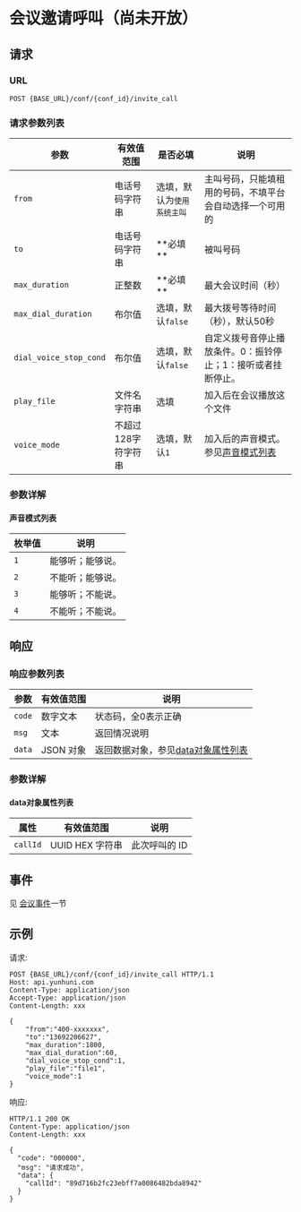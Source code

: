 # 会议邀请呼叫（尚未开放）

## 请求

### URL

```
POST {BASE_URL}/conf/{conf_id}/invite_call
```

### 请求参数列表

| 参数                    | 有效值范围       | 是否必填                | 说明                                       |
| --------------------- | ----------- | ------------------- | ---------------------------------------- |
| `from`                | 电话号码字符串     | 选填，默认为`使用系统主叫`        | 主叫号码，只能填租用的号码，不填平台会自动选择一个可用的                       |
| `to`                  | 电话号码字符串     |  **必填 **          | 被叫号码                        |
| `max_duration`        | 正整数     |  **必填 **     | 最大会议时间（秒）                |
| `max_dial_duration`   | 布尔值     |  选填，默认`false` | 最大拨号等待时间（秒），默认50秒                  |
| `dial_voice_stop_cond`| 布尔值     |  选填，默认`false` | 自定义拨号音停止播放条件。0：振铃停止；1：接听或者挂断停止。                  |
| `play_file`           | 文件名字符串     |  选填   | 加入后在会议播放这个文件       |
| `voice_mode`          | 不超过128字符字符串 |选填，默认`1`  | 加入后的声音模式。参见[声音模式列表](#声音模式列表)                   |

### 参数详解

#### 声音模式列表 
| 枚举值  | 说明                                  |
| ---- | ---------------------------------------- |
| `1`  | 能够听；能够说。 |
| `2`  | 不能听；能够说。 |
| `3`  | 能够听；不能说。 |
| `4`  | 不能听；不能说。 |

## 响应

### 响应参数列表

| 参数     | 有效值范围   | 说明                            |
| ------ | ------- | ----------------------------- |
| `code` | 数字文本    | 状态码，全0表示正确                    |
| `msg`  | 文本      | 返回情况说明                        |
| `data` | JSON 对象 | 返回数据对象，参见[data对象属性列表](#data对象属性列表)|

### 参数详解

#### data对象属性列表

| 属性       | 有效值范围        | 说明       |
| -------- | ------------ | -------- |
| `callId` | UUID HEX 字符串 | 此次呼叫的 ID |

## 事件

见 [会议事件](../evt/conf/index.md)一节

## 示例

请求:
```http
POST {BASE_URL}/conf/{conf_id}/invite_call HTTP/1.1
Host: api.yunhuni.com
Content-Type: application/json
Accept-Type: application/json
Content-Length: xxx

{
	"from":"400-xxxxxxx",
	"to":"13692206627",
	"max_duration":1800,
	"max_dial_duration":60,
	"dial_voice_stop_cond":1,
	"play_file":"file1",
	"voice_mode":1
}
```

响应:
```http
HTTP/1.1 200 OK
Content-Type: application/json
Content-Length: xxx

{
  "code": "000000",
  "msg": "请求成功",
  "data": {
    "callId": "89d716b2fc23ebff7a0086482bda8942"
  }
}
```

